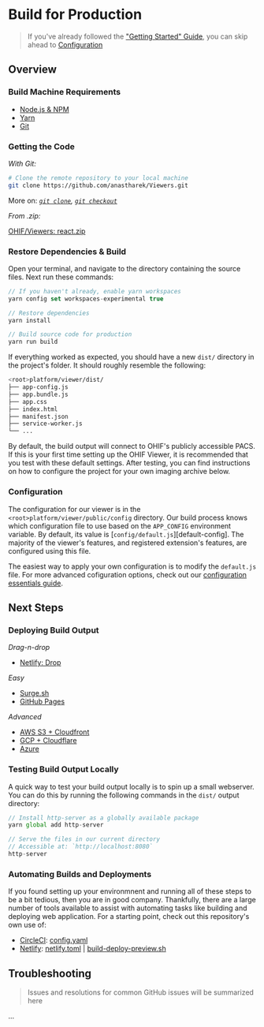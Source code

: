 # Build for Production

> If you've already followed the
> ["Getting Started" Guide](/development/getting-started.md), you can skip ahead
> to [Configuration](#configuration)

## Overview

### Build Machine Requirements

- [Node.js & NPM](https://nodejs.org/en/download/)
- [Yarn](https://yarnpkg.com/lang/en/docs/install/)
- [Git](https://www.atlassian.com/git/tutorials/install-git)

### Getting the Code

_With Git:_

```bash
# Clone the remote repository to your local machine
git clone https://github.com/anastharek/Viewers.git
```

More on: _[`git clone`](https://git-scm.com/docs/git-clone),
[`git checkout`](https://git-scm.com/docs/git-checkout)_

_From .zip:_

[OHIF/Viewers: react.zip](https://github.com/anastharek/Viewers/archive/master.zip)

### Restore Dependencies & Build

Open your terminal, and navigate to the directory containing the source files.
Next run these commands:

```js
// If you haven't already, enable yarn workspaces
yarn config set workspaces-experimental true

// Restore dependencies
yarn install

// Build source code for production
yarn run build
```

If everything worked as expected, you should have a new `dist/` directory in the
project's folder. It should roughly resemble the following:

```bash
<root>platform/viewer/dist/
├── app-config.js
├── app.bundle.js
├── app.css
├── index.html
├── manifest.json
├── service-worker.js
└── ...
```

By default, the build output will connect to OHIF's publicly accessible PACS. If
this is your first time setting up the OHIF Viewer, it is recommended that you
test with these default settings. After testing, you can find instructions on
how to configure the project for your own imaging archive below.

### Configuration

The configuration for our viewer is in the `<root>platform/viewer/public/config`
directory. Our build process knows which configuration file to use based on the
`APP_CONFIG` environment variable. By default, its value is
[`config/default.js`][default-config]. The majority of the viewer's features,
and registered extension's features, are configured using this file.

The easiest way to apply your own configuration is to modify the `default.js`
file. For more advanced cofiguration options, check out our
[configuration essentials guide](/configuring/index.md).

## Next Steps

### Deploying Build Output

_Drag-n-drop_

- [Netlify: Drop](/deployment/recipes/static-assets.md#netlify-drop)

_Easy_

- [Surge.sh](/deployment/recipes/static-assets.md#surgesh)
- [GitHub Pages](/deployment/recipes/static-assets.md#github-pages)

_Advanced_

- [AWS S3 + Cloudfront](/deployment/recipes/static-assets.md#aws-s3--cloudfront)
- [GCP + Cloudflare](/deployment/recipes/static-assets.md#gcp--cloudflare)
- [Azure](/deployment/recipes/static-assets.md#azure)

### Testing Build Output Locally

A quick way to test your build output locally is to spin up a small webserver.
You can do this by running the following commands in the `dist/` output
directory:

```js
// Install http-server as a globally available package
yarn global add http-server

// Serve the files in our current directory
// Accessible at: `http://localhost:8080`
http-server
```

### Automating Builds and Deployments

If you found setting up your environmnent and running all of these steps to be a
bit tedious, then you are in good company. Thankfully, there are a large number
of tools available to assist with automating tasks like building and deploying
web application. For a starting point, check out this repository's own use of:

- [CircleCI][circleci]: [config.yaml][circleci-config]
- [Netlify][netlify]: [netlify.toml][netlify.toml] |
  [build-deploy-preview.sh][build-deploy-preview.sh]

## Troubleshooting

> Issues and resolutions for common GitHub issues will be summarized here

...

<!-- prettier-ignore-start -->
[circleci]: https://circleci.com/gh/OHIF/Viewers
[circleci-config]: https://github.com/anastharek/Viewers/blob/master/.circleci/config.yml
[netlify]: https://app.netlify.com/sites/ohif/deploys
[netlify.toml]: https://github.com/anastharek/Viewers/blob/master/netlify.toml
[build-deploy-preview.sh]: https://github.com/anastharek/Viewers/blob/master/.netlify/build-deploy-preview.sh
<!-- prettier-ignore-end -->
